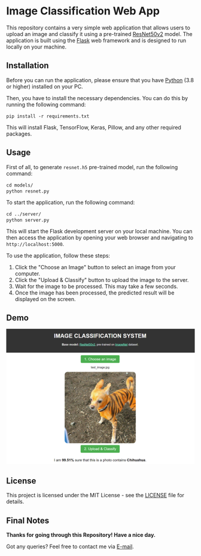 # Image Classification Web App

This repository contains a very simple web application that allows users to upload an image and classify it using a pre-trained [ResNet50v2](https://www.tensorflow.org/api_docs/python/tf/keras/applications/resnet_v2/ResNet50V2) model. The application is built using the [Flask](https://flask.palletsprojects.com/en/2.3.x/) web framework and is designed to run locally on your machine.

## Installation

Before you can run the application, please ensure that you have [Python](https://www.python.org/) (3.8 or higher) installed on your PC.

Then, you have to install the necessary dependencies. You can do this by running the following command:

```
pip install -r requirements.txt
```

This will install Flask, TensorFlow, Keras, Pillow, and any other required packages.

## Usage

First of all, to generate `resnet.h5` pre-trained model, run the following command:
```
cd models/
python resnet.py
```

To start the application, run the following command:

```
cd ../server/
python server.py
```

This will start the Flask development server on your local machine. You can then access the application by opening your web browser and navigating to `http://localhost:5000`.

To use the application, follow these steps:

1. Click the "Choose an Image" button to select an image from your computer.
2. Click the "Upload & Classify" button to upload the image to the server.
3. Wait for the image to be processed. This may take a few seconds.
4. Once the image has been processed, the predicted result will be displayed on the screen.

## Demo
<img src="images/result.png">

## License

This project is licensed under the MIT License - see the [LICENSE](LICENSE) file for details.

## Final Notes

**Thanks for going through this Repository! Have a nice day.**

Got any queries? Feel free to contact me via <a href = "mailto: baotin2402@gmail.com">E-mail</a>.
